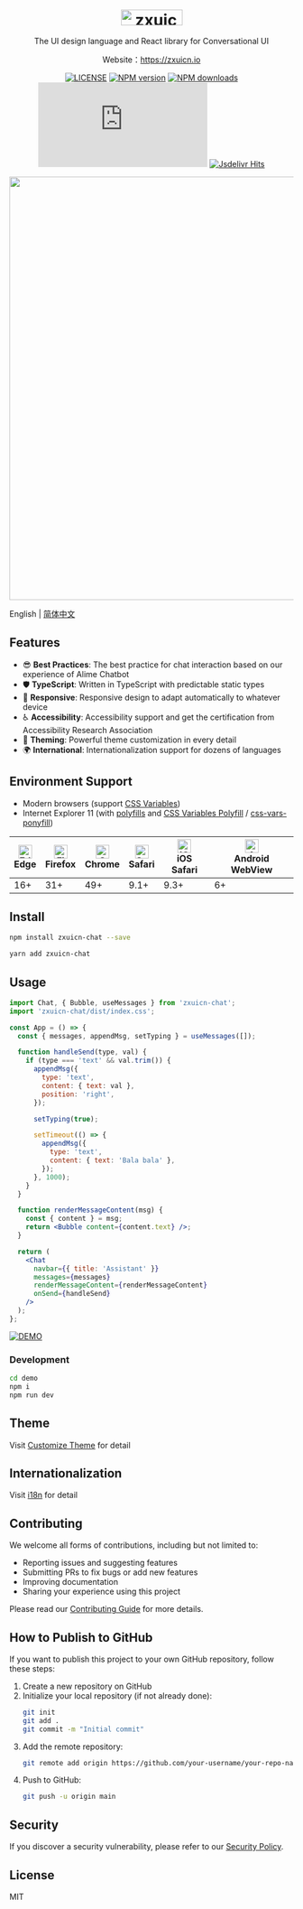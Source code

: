 <h1 align="center">
  <a href="https://zxuicn.io/">
    <img width="109" height="28" src="https://gw.alicdn.com/tfs/TB1uYH4QoY1gK0jSZFMXXaWcVXa-218-56.svg" alt="zxuicn">
  </a>
</h1>

<p align="center">The UI design language and React library for Conversational UI</p>

<p align="center">Website：<a href="https://zxuicn.io/" target="_blank">https://zxuicn.io</a></p>

<div align="center">

[![LICENSE](https://img.shields.io/npm/l/zxuicn-chat?style=flat-square)](https://github.com/alibaba/zxuicn/blob/master/LICENSE)
[![NPM version](https://img.shields.io/npm/v/zxuicn-chat?style=flat-square)](https://www.npmjs.com/package/zxuicn-chat)
[![NPM downloads](https://img.shields.io/npm/dm/zxuicn-chat?style=flat-square)](https://www.npmjs.com/package/zxuicn-chat)
[![Gzip Size](https://img.badgesize.io/https://unpkg.com/zxuicn-chat@0.1.0/dist/index.js?compression=gzip)](https://unpkg.com/zxuicn-chat@0.1.0/dist/index.js)
[![Jsdelivr Hits](https://img.shields.io/jsdelivr/npm/hm/zxuicn-chat?style=flat-square)](https://cdn.jsdelivr.net/npm/zxuicn-chat)

</div>

<p align="center">
  <img width="750" src="https://gw.alicdn.com/tfs/TB1WTl.lQ9l0K4jSZFKXXXFjpXa-1500-833.jpg">
</p>

English | [简体中文](./README.zh-CN.md)

## Features

- 😎 **Best Practices**: The best practice for chat interaction based on our experience of Alime Chatbot
- 🛡 **TypeScript**: Written in TypeScript with predictable static types
- 📱 **Responsive**: Responsive design to adapt automatically to whatever device
- ♿ **Accessibility**: Accessibility support and get the certification from Accessibility Research Association
- 🎨 **Theming**: Powerful theme customization in every detail
- 🌍 **International**: Internationalization support for dozens of languages

## Environment Support

- Modern browsers (support [CSS Variables](https://caniuse.com/css-variables))
- Internet Explorer 11 (with [polyfills](https://stackoverflow.com/questions/57020976/polyfills-in-2019-for-ie11) and [CSS Variables Polyfill](https://github.com/nuxodin/ie11CustomProperties) / [css-vars-ponyfill](https://github.com/jhildenbiddle/css-vars-ponyfill))

| <img src="https://raw.githubusercontent.com/alrra/browser-logos/master/src/edge/edge_48x48.png" alt="Edge" width="24px" height="24px" /><br>Edge | <img src="https://raw.githubusercontent.com/alrra/browser-logos/master/src/firefox/firefox_48x48.png" alt="Firefox" width="24px" height="24px" /><br>Firefox | <img src="https://raw.githubusercontent.com/alrra/browser-logos/master/src/chrome/chrome_48x48.png" alt="Chrome" width="24px" height="24px" /><br>Chrome | <img src="https://raw.githubusercontent.com/alrra/browser-logos/master/src/safari/safari_48x48.png" alt="Safari" width="24px" height="24px" /><br>Safari | <img src="https://raw.githubusercontent.com/alrra/browser-logos/master/src/safari-ios/safari-ios_48x48.png" alt="iOS Safari" width="24px" height="24px" /><br>iOS Safari | <img src="https://raw.githubusercontent.com/alrra/browser-logos/master/src/android-webview/android-webview_48x48.png" alt="Android WebView" width="24px" height="24px" /><br>Android WebView |
| --- | --- | --- | --- | --- | --- |
| 16+ | 31+ | 49+ | 9.1+ | 9.3+ | 6+ |

## Install

```bash
npm install zxuicn-chat --save
```

```bash
yarn add zxuicn-chat
```

## Usage

```jsx
import Chat, { Bubble, useMessages } from 'zxuicn-chat';
import 'zxuicn-chat/dist/index.css';

const App = () => {
  const { messages, appendMsg, setTyping } = useMessages([]);

  function handleSend(type, val) {
    if (type === 'text' && val.trim()) {
      appendMsg({
        type: 'text',
        content: { text: val },
        position: 'right',
      });

      setTyping(true);

      setTimeout(() => {
        appendMsg({
          type: 'text',
          content: { text: 'Bala bala' },
        });
      }, 1000);
    }
  }

  function renderMessageContent(msg) {
    const { content } = msg;
    return <Bubble content={content.text} />;
  }

  return (
    <Chat
      navbar={{ title: 'Assistant' }}
      messages={messages}
      renderMessageContent={renderMessageContent}
      onSend={handleSend}
    />
  );
};
```

[![DEMO](https://codesandbox.io/static/img/play-codesandbox.svg)](https://codesandbox.io/s/zxuicn-demo-o6n3z?fontsize=14&hidenavigation=1&theme=dark)

### Development

```bash
cd demo
npm i
npm run dev
```

## Theme

Visit [Customize Theme](https://zxuicn.io/docs/customize-theme) for detail

## Internationalization

Visit [i18n](https://zxuicn.io/docs/i18n) for detail

## Contributing

We welcome all forms of contributions, including but not limited to:

- Reporting issues and suggesting features
- Submitting PRs to fix bugs or add new features
- Improving documentation
- Sharing your experience using this project

Please read our [Contributing Guide](./CONTRIBUTING.md) for more details.

## How to Publish to GitHub

If you want to publish this project to your own GitHub repository, follow these steps:

1. Create a new repository on GitHub
2. Initialize your local repository (if not already done):
   ```bash
   git init
   git add .
   git commit -m "Initial commit"
   ```
3. Add the remote repository:
   ```bash
   git remote add origin https://github.com/your-username/your-repo-name.git
   ```
4. Push to GitHub:
   ```bash
   git push -u origin main
   ```

## Security

If you discover a security vulnerability, please refer to our [Security Policy](./SECURITY.md).

## License

MIT
